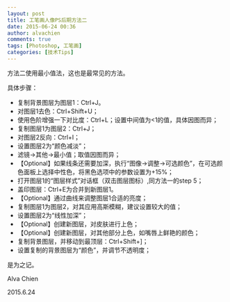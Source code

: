 ```yaml
---
layout: post
title: 工笔画人像PS后期方法二
date: 2015-06-24 00:36
author: alvachien
comments: true
tags: [Photoshop, 工笔画]
categories: [技术Tips]
---
```

方法二使用最小值法，这也是最常见的方法。

具体步骤：

- 复制背景图层为图层1：Ctrl+J。
- 对图层1去色：Ctrl+Shift+U；
- 使用色阶增强一下对比度：Ctrl+L；设置中间值为<1的值，具体因图而异；
- 复制图层1为图层2：Ctrl+J；
- 对图层2反向：Ctrl+I；
- 设置图层2为“颜色减淡”；
- 滤镜->其他->最小值；取值因图而异；
- 【Optional】如果线条还需要加深，执行“图像->调整->可选颜色”，在可选颜色面板上选择中性色，将黑色选项中的参数设置为+15%；
- 打开图层1的“图层样式”对话框（双击图层图标）,同方法一的step 5；
- 盖印图层：Ctrl+E为合并到新图层1。
- 【Optional】通过曲线来调整图层1合适的亮度；
- 复制图层1为图层2，对其应用高斯模糊，建议设置较大的值；
- 设置图层2为“线性加深”；
- 【Optional】创建新图层，对皮肤进行上色；
- 【Optional】创建新图层，对其他部分上色，如嘴唇上鲜艳的颜色；
- 复制背景图层，并移动到最顶层：Ctrl+Shift+]；
- 设置复制的背景图层为“颜色”，并调节不透明度；


是为之记。

Alva Chien

2015.6.24
